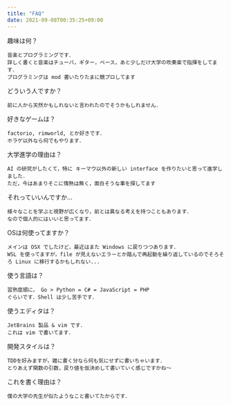 ```yaml
---
title: "FAQ"
date: 2021-09-08T00:35:25+09:00
---
```


趣味は何？

```
音楽とプログラミングです．
詳しく書くと音楽はチューバ，ギター，ベース，あと少しだけ大学の吹奏楽で指揮をしてます．
プログラミングは mod 書いたりたまに競プロしてます
```

どういう人ですか？

```
前に人から天然かもしれないと言われたのでそうかもしれません．
```

好きなゲームは？

```
factorio, rimworld, とか好きです．
ホラゲ以外なら何でもやります．
```

大学進学の理由は？

```
AI の研究がしたくて，特に キーマウ以外の新しい interface を作りたいと思って進学しました．
ただ，今はあまりそこに情熱は無く，面白そうな事を探してます
```

それっていいんですか...

```
様々なことを学ぶと視野が広くなり，前とは異なる考えを持つこともあります．
なので個人的にはいいと思ってます．
```


OSは何使ってますか？

```
メインは OSX でしたけど，最近はまた Windows に戻りつつあります．
WSL を使ってますが，file が見えないエラーとか踏んで再起動を繰り返しているのでそろそろ Linux に移行するかもしれない...
```

使う言語は？

```
習熟度順に， Go > Python = C# = JavaScript = PHP
ぐらいです．Shell は少し苦手です．
```

使うエディタは？

```
JetBrains 製品 & vim です．
これは vim で書いてます．
```

開発スタイルは？

```
TDDを好みますが，雑に書く分なら何も気にせずに書いちゃいます．
とりあえず関数の引数，戻り値を仮決めして書いていく感じですかね〜
```

これを書く理由は？

```
僕の大学の先生が似たようなこと書いてたからです．
```


